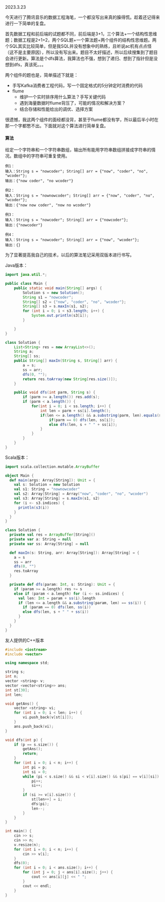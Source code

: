 2023.3.23

今天进行了腾讯音乐的数据工程海笔，一个都没写出来真的臊得慌。趁着还记得来进行一下简单的复盘。

首先数据工程和前后端的试题都不同，前后端是3+1，三个算法+一个结构性思维题；数据工程是2+1+2，两个SQL题+一个算法题+两个组件的结构性思维题。两个SQL其实比较简单，但是我SQL并没有想象中的熟练，且听说ac机有点点怪（这不是主要原因），所以没有写出来。题目不太好描述，所以后续搜集到了题目会进行更新。算法是个dfs算法，我算法也不强，想到了递归、想到了指针但是没想到dfs，真该死。。。

两个组件的题也是，简单描述下就是：

- 手写Kafka消费者工程代码，写一个固定格式的5分钟定时消费的代码
- flume
  - 维护一个实时排序用什么算法？手写关键代码
  - 遇到海量数据时flume背压了，可能的情况和解决方案？
  - 结合存储和性能给出的调优、选择方案

很遗憾，我这两个组件的面经都没背，甚至于flume都没有学，所以最后半小时在那一个字都憋不出。下面就对这个算法进行简单复盘。



#### 算法

给定一个字符串和一个字符串数组，输出所有能用字符串数组拼接成字符串的情况。数组中的字符串可重复使用。

```
例1：
输入：String s = "nowcoder"; String[] arr = {"now", "coder", "no", "wcoder"};
输出：{"now coder", "no wcoder"}

例2：
输入：String s = "nownowcoder"; String[] arr = {"now", "coder", "no", "wcoder"};
输出：{"now now coder", "now no wcoder"}

例3：
输入：String s = "nowcoder"; String[] arr = {"nowcoder"};
输出：{"nowcoder"}

例4：
输入：String s = "nowcoder"; String[] arr = {"now", "wcoder"};
输出：{}
```

为了显著提高我自己的技术，以后的算法笔记采用双版本进行书写。

Java版本：

```java
import java.util.*;

public class Main {
    public static void main(String[] args) {
        Solution s = new Solution();
        String s1 = "nowcoder";
        String[] s2 = {"now", "coder", "no", "wcoder"};
        String[] s3 = s.maxIn(s1, s2);
        for (int i = 0; i < s3.length; i++) {
            System.out.println(s3[i]);
        }

    }
}

class Solution {
    List<String> res = new ArrayList<>();
    String a;
    String[] ss;
    public String[] maxIn(String s, String[] arr) {
        a = s;
        ss = arr;
        dfs(0, "");
        return res.toArray(new String[res.size()]);
    }

    public void dfs(int parm, String s) {
        if (parm >= a.length()) res.add(s);
        if (parm < a.length()) {
            for(int i = 0; i < ss.length; i++) {
                int len = parm + ss[i].length();
                if(len <= a.length() && a.substring(parm, len).equals(ss[i])){
                    if(parm == 0) dfs(len, ss[i]);
                    else dfs(len, s + " " + ss[i]);
                }
            }
        }
    }
}
```

Scala版本：

```scala
import scala.collection.mutable.ArrayBuffer

object Main {
  def main(args: Array[String]): Unit = {
    val s: Solution = new Solution
    val s1: String = "nownowcoder"
    val s2: Array[String] = Array("now", "coder", "no", "wcoder")
    val s3: Array[String] = s.maxIn(s1, s2)
    for (i <- s3.indices) {
      println(s3(i))
    }
  }
}

class Solution {
  private val res = ArrayBuffer[String]()
  private var a: String = null
  private var ss: Array[String] = null

  def maxIn(s: String, arr: Array[String]): Array[String] = {
    a = s
    ss = arr
    dfs(0, "")
    res.toArray
  }

  private def dfs(param: Int, s: String): Unit = {
    if (param >= a.length) res += s
    else if (param < a.length) for (i <- ss.indices) {
      val len: Int = param + ss(i).length
      if (len <= a.length && a.substring(param, len) == ss(i)) {
        if (param == 0) dfs(len, ss(i))
        else dfs(len, s + " " + ss(i))
      }
    }
  }
}
```

友人提供的C++版本

```c++
#include <iostream>
#include <vector>

using namespace std;

string s;
int n;
vector <string> v;
vector <vector<string>> ans;
int st[30];
int len;

void getAns() {
    vector <string> vi;
    for (int i = 0; i < len; i++) {
        vi.push_back(v[st[i]]);
    }
    ans.push_back(vi);
}

void dfs(int p) {
    if (p == s.size()) {
        getAns();
        return;
    }
    for (int i = 0; i < n; i++) {
        int pi = p;
        int si = 0;
        while (pi < s.size() && si < v[i].size() && s[pi] == v[i][si]) {
            pi++;
            si++;
        }
        if (si >= v[i].size()) {
            st[len++] = i;
            dfs(pi);
            len--;
        }
    }
}

int main() {
    cin >> s;
    cin >> n;
    v.resize(n);
    for (int i = 0; i < n; i++) {
        cin >> v[i];
    }
    dfs(0);
    for (int i = 0; i < ans.size(); i++) {
        for (int j = 0; j < ans[i].size(); j++) {
            cout << ans[i][j] << " ";
        }
        cout << endl;
    }
}
```



